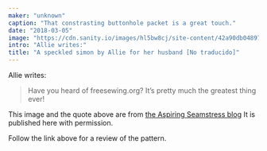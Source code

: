 ```yaml
---
maker: "unknown"
caption: "That constrasting buttonhole packet is a great touch."
date: "2018-03-05"
image: "https://cdn.sanity.io/images/hl5bw8cj/site-content/42a90db048975ca7afdcebe7c2d19e9c9e524b5c-1080x1194.jpg"
intro: "Allie writes:"
title: "A speckled simon by Allie for her husband [No traducido]"
---
```



Allie writes:

> Have you heard of freesewing.org? It’s pretty much the greatest thing ever!
   

This image and the quote above are from [the Aspiring Seamstress blog](https://theaspiringseamstress.wordpress.com/2018/03/01/freesewing-org-simon/)
It is published here with permission.

Follow the link above for a review of the pattern.

